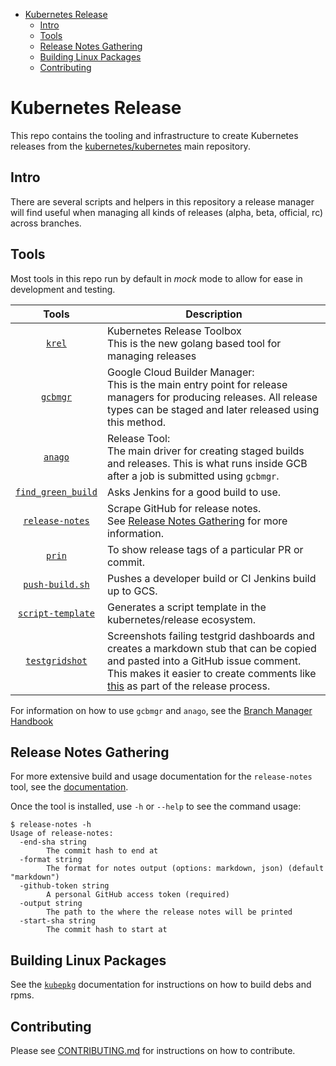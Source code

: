<!-- BEGIN MUNGE: GENERATED_TOC -->
- [Kubernetes Release](#kubernetes-release)
  - [Intro](#intro)
  - [Tools](#tools)
  - [Release Notes Gathering](#release-notes-gathering)
  - [Building Linux Packages](#building-linux-packages)
  - [Contributing](#contributing)
<!-- END MUNGE: GENERATED_TOC -->

# Kubernetes Release

This repo contains the tooling and infrastructure to create Kubernetes releases from the [kubernetes/kubernetes] main repository.

## Intro

There are several scripts and helpers in this repository a release
manager will find useful when managing all kinds of releases (alpha,
beta, official, rc) across branches.

## Tools

Most tools in this repo run by default in *mock* mode to allow for ease in
development and testing.

Tools | Description
 :---: | --
[`krel`](/cmd/krel)                     | Kubernetes Release Toolbox<br/>This is the new golang based tool for managing releases
[`gcbmgr`](/gcbmgr)                     | Google Cloud Builder Manager:<br/>This is the main entry point for release managers for producing releases. All release types can be staged and later released using this method.
[`anago`](/anago)                       | Release Tool:<br/>The main driver for creating staged builds and releases. This is what runs inside GCB after a job is submitted using `gcbmgr`.
[`find_green_build`](/find_green_build) | Asks Jenkins for a good build to use.
[`release-notes`](/cmd/release-notes)   | Scrape GitHub for release notes.<br/>See [Release Notes Gathering](#release-notes-gathering) for more information.
[`prin`](/prin)                         | To show release tags of a particular PR or commit.
[`push-build.sh`](/push-build.sh)       | Pushes a developer build or CI Jenkins build up to GCS.
[`script-template`](/script-template)   | Generates a script template in the kubernetes/release ecosystem.
[`testgridshot`](/testgridshot)         | Screenshots failing testgrid dashboards and creates a markdown stub that can be copied and pasted into a GitHub issue comment.<br/>This makes it easier to create comments like [this][shot-issue] as part of the release process.

For information on how to use `gcbmgr` and `anago`, see the [Branch Manager Handbook]

[kubernetes/kubernetes]: https://git.k8s.io/kubernetes
[Branch Manager Handbook]: https://git.k8s.io/sig-release/release-engineering/role-handbooks/branch-manager.md
[shot-issue]: https://github.com/kubernetes/sig-release/issues/756#issuecomment-520721968

## Release Notes Gathering

For more extensive build and usage documentation for the `release-notes` tool, see the [documentation](./cmd/release-notes/README.md).

Once the tool is installed, use `-h` or `--help` to see the command usage:

```
$ release-notes -h
Usage of release-notes:
  -end-sha string
        The commit hash to end at
  -format string
        The format for notes output (options: markdown, json) (default "markdown")
  -github-token string
        A personal GitHub access token (required)
  -output string
        The path to the where the release notes will be printed
  -start-sha string
        The commit hash to start at
```

## Building Linux Packages

See the [`kubepkg`](/cmd/kubepkg/README.md) documentation for instructions on how to build debs and rpms.

## Contributing

Please see [CONTRIBUTING.md](CONTRIBUTING.md) for instructions on how to contribute.
